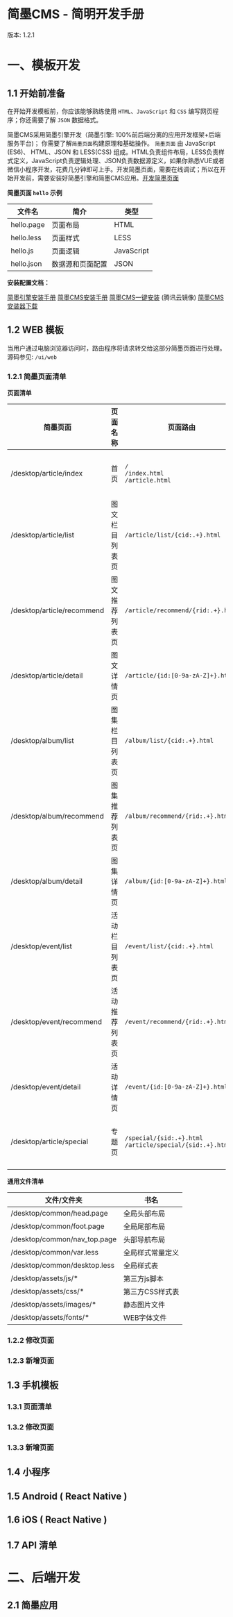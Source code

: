 简墨CMS - 简明开发手册
==============================
版本: 1.2.1

# 一、模板开发

## 1.1 开始前准备

在开始开发模板前，你应该能够熟练使用 `HTML`、`JavaScript` 和 `CSS` 编写网页程序；你还需要了解 `JSON` 数据格式。

简墨CMS采用简墨引擎开发（简墨引擎: 100%前后端分离的应用开发框架+后端服务平台)； 你需要了解`简墨页面`构建原理和基础操作。 `简墨页面` 由 JavaScript (ES6)、 HTML、JSON 和 LESS(CSS) 组成。HTML负责组件布局，LESS负责样式定义，JavaScript负责逻辑处理、JSON负责数据源定义，如果你熟悉VUE或者微信小程序开发，花费几分钟即可上手。开发简墨页面，需要在线调试；所以在开始开发前，需要安装好简墨引擎和简墨CMS应用。[开发简墨页面](http://book.tuanduimao.com/357326) 

**简墨页面 `hello` 示例**

|文件名| 简介 | 类型 |
| --- | --- | --- |
| hello.page | 页面布局  | HTML |
| hello.less | 页面样式 | LESS  |
| hello.js   | 页面逻辑 | JavaScript  |
| hello.json | 数据源和页面配置 | JSON  |


**安装配置文档：**

[简墨引擎安装手册]() 
[简墨CMS安装手册]() 
[简墨CMS一键安装]() (腾讯云镜像)
[简墨CMS安装器下载]()

## 1.2 WEB 模板

当用户通过电脑浏览器访问时，路由程序将请求转交给这部分简墨页面进行处理。源码参见: `/ui/web` 

### 1.2.1 简墨页面清单

**页面清单**

| 简墨页面 | 页面名称 | 页面路由 | 路由参数 | 兼容页面 | 页面简介 |
| --- | --- |  --- | --- | --- | --- |
| /desktop/article/index | 首页 | `/` <br/> `/index.html` <br/> `/article.html`  | |手机浏览器: `/mobile/article/index` <br/> 微信浏览器: `/mobile/article/index` <br/> 微信小程序: `/article` | 网站首页 |
| /desktop/article/list | 图文栏目列表页  | `/article/list/{cid:.+}.html`  | 栏目ID| 手机浏览器: `/mobile/article/list` <br/> 微信浏览器: `/mobile/article/list` <br/> 微信小程序: `/article/list` | 栏目列表页 |
| /desktop/article/recommend | 图文推荐列表页  | `/article/recommend/{rid:.+}.html` | 推荐别名  |手机浏览器: `/mobile/article/recommend` <br/> 微信浏览器: `/mobile/article/recommend` <br/> 微信小程序: `/article/recommend` | 图文推荐列表页 |
| /desktop/article/detail | 图文详情页 | `/article/{id:[0-9a-zA-Z]+}.html`  | 文章ID  |手机浏览器: `/mobile/article/detail` <br/> 微信浏览器: `/mobile/article/detail` <br/> 微信小程序: `/article/detail` | 图文详情页 |
| /desktop/album/list | 图集栏目列表页  | `/album/list/{cid:.+}.html`  | 栏目ID| 手机浏览器: `/mobile/album/list` <br/> 微信浏览器: `/mobile/album/list` <br/> 微信小程序: `/album/list` |  图集栏目列表页 |
| /desktop/album/recommend | 图集推荐列表页  | `/album/recommend/{rid:.+}.html` | 推荐别名  |手机浏览器: `/mobile/album/recommend` <br/> 微信浏览器: `/mobile/album/recommend` <br/> 微信小程序: `/album/recommend` | 图集推荐列表页 |
| /desktop/album/detail | 图集详情页 | `/album/{id:[0-9a-zA-Z]+}.html`  | 文章ID  |手机浏览器: `/mobile/album/detail` <br/> 微信浏览器: `/mobile/album/detail` <br/> 微信小程序: `/album/detail` | 图集详情页 |
| /desktop/event/list | 活动栏目列表页  | `/event/list/{cid:.+}.html`  | 栏目ID| 手机浏览器: `/mobile/event/list` <br/> 微信浏览器: `/mobile/event/list` <br/> 微信小程序: `/event/list` |  图集栏目列表页 |
| /desktop/event/recommend | 活动推荐列表页  | `/event/recommend/{rid:.+}.html` | 推荐别名  |手机浏览器: `/mobile/event/recommend` <br/> 微信浏览器: `/mobile/event/recommend` <br/> 微信小程序: `/event/recommend` | 活动推荐列表页 |
| /desktop/event/detail | 活动详情页 | `/event/{id:[0-9a-zA-Z]+}.html`  | 文章ID  |手机浏览器: `/mobile/event/detail` <br/> 微信浏览器: `/mobile/event/detail` <br/> 微信小程序: `/event/detail` | 活动详情页 |
| /desktop/article/special | 专题页  | `/special/{sid:.+}.html` <br/>  `/article/special/{sid:.+}.html`  | 专题别名  |手机浏览器: `/mobile/article/special` <br/> 微信浏览器: `/mobile/article/special` <br/> 微信小程序: `/article/special` | 专题页 |


**通用文件清单**

| 文件/文件夹 | 书名 |
| --- | --- |
| /desktop/common/head.page | 全局头部布局 |
| /desktop/common/foot.page | 全局尾部布局 |
| /desktop/common/nav_top.page | 头部导航布局 |
| /desktop/common/var.less | 全局样式常量定义 |
| /desktop/common/desktop.less | 全局样式表 |
| /desktop/assets/js/* | 第三方js脚本 |
| /desktop/assets/css/* | 第三方CSS样式表 |
| /desktop/assets/images/* | 静态图片文件 |
| /desktop/assets/fonts/* | WEB字体文件 |


### 1.2.2 修改页面

### 1.2.3 新增页面

## 1.3 手机模板

### 1.3.1 页面清单

### 1.3.2 修改页面

### 1.3.3 新增页面

## 1.4 小程序

## 1.5 Android ( React Native )

## 1.6 iOS ( React Native )

## 1.7 API 清单


# 二、后端开发

## 2.1 简墨应用
